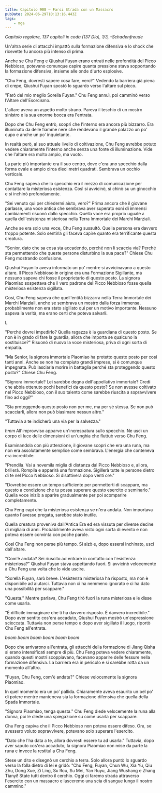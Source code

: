 ```yaml
---
title: Capitolo 908 – Farsi Strada con un Massacro
pubDate: 2024-06-29T10:13:16.443Z
tags:
    - mga
---
```



<em>Capitolo regolare,
137 capitoli in coda (137 Dio), 1/3,
-Schadenfreude</em>


Un'altra serie di attacchi impattò sulla formazione difensiva e lo shock che ricevette fu ancora più intenso di prima.


Anche se Chu Feng e Qiushui Fuyan erano entrati nelle profondità del Picco Nebbioso, potevano comunque capire quanta pressione stava sopportando la formazione difensiva, insieme alle onde d'urto esplosive.


"Chu Feng, dovresti sapere cosa fare, vero?" Vedendo la barriera già piena di crepe, Qiushui Fuyan spostò lo sguardo verso l'altare sul picco.


"Farò del mio meglio Sorella Fuyan." Chu Feng annuì, poi camminò verso l'Altare dell'Esorcismo.


L'altare aveva un aspetto molto strano. Pareva il teschio di un mostro sinistro e la sua enorme bocca era l'entrata.


Dopo che Chu Feng entrò, scoprì che l'interno era ancora più bizzarro. Era illuminato da delle fiamme nere che rendevano il grande palazzo un po' cupo e anche un po' inquietante.


In realtà però, al suo attuale livello di coltivazione, Chu Feng avrebbe potuto vedere chiaramente l'interno anche senza una fonte di illuminazione. Vide che l'altare era molto ampio, ma vuoto.


La parte più importante era il suo centro, dove c'era uno specchio dalla forma ovale e ampio circa dieci metri quadrati. Sembrava un occhio verticale.


Chu Feng sapeva che lo specchio era il mezzo di comunicazione per contattare la misteriosa esistenza. Così si avvicinò, si chinò su un ginocchio e si inchinò profondamente.


"Sei venuto qui per chiedermi aiuto, vero?" Prima ancora che il giovane parlasse, una voce antica che sembrava aver superato eoni di immensi cambiamenti risuonò dallo specchio. Quella voce era proprio uguale a quella dell'esistenza misteriosa nella Terra Immortale dei Marchi Marziali.


Anche se era solo una voce, Chu Feng sussultò. Quella persona era davvero troppo potente. Solo sentirla gli faceva capire quanto era terrificante questa creatura.


"Senior, dato che sa cosa sta accadendo, perché non li scaccia via? Perché sta permettendo che queste persone disturbino la sua pace?" Chiese Chu Feng mostrando confusione.


Qiushui Fuyan lo aveva informato un po' mentre si avvicinavano a questo altare. Il Picco Nebbioso in origine era una Formazione Sigillante, ma nessuno sapeva chi fosse il proprietario di questo posto. La signora Piaomiao sospettava che il vero padrone del Picco Nebbioso fosse quella misteriosa esistenza sigillata.


Così, Chu Feng sapeva che quell'entità bizzarra nella Terra Immortale dei Marchi Marziali, anche se sembrava un mostro dalla forza immensa, probabilmente non era stato sigillato qui per un motivo importante. Nessuno sapeva la verità, ma erano certi che poteva salvarli.


L




"Perché dovrei impedirlo? Quella ragazza è la guardiana di questo posto. Se non è in grado di fare la guardia, allora che importa se qualcuno la sostituisce?" Risuonò di nuovo la voce misteriosa, priva di ogni sorta di empatia.


"Ma Senior, la signora immortale Piaomiao ha protetto questo posto per così tanti anni. Anche se non ha compiuto grandi imprese, si è comunque impegnata. Può lasciarla morire in battaglia perché sta proteggendo questo posto?" Chiese Chu Feng.


"Signora immortale? Lei sarebbe degna dell'appellativo immortale? Credi che abbia ottenuto pochi benefici da questo posto? Se non avesse coltivato nel Picco Nebbioso, con il suo talento come sarebbe riuscita a sopravvivere fino ad oggi?"


"Sta proteggendo questo posto non per me, ma per sé stessa. Se non può scacciarli, allora non può biasimare nessun altro."


"Tuttavia a te indicherò una via per la salvezza."


*hmm* All'improvviso apparve un'increspatura sullo specchio. Ne uscì un corpo di luce delle dimensioni di un'unghia che fluttuò verso Chu Feng.


Esaminandola con più attenzione, il giovane scoprì che era una runa, ma non era assolutamente semplice come sembrava. L'energia che conteneva era incredibile.


"Prendila. Vai a novemila miglia di distanza dal Picco Nebbioso e, allora, brillerà. Rompila e apparirà una formazione. Sigillerà tutte le persone dietro di te nel Picco Nebbioso. Si disattiverà dopo venti ore."


"Dovrebbe essere un tempo sufficiente per permetterti di scappare, ma questo a condizione che tu possa superare questo esercito e seminarlo." Quella voce iniziò a sparire gradualmente per poi scomparire completamente.


Chu Feng capì che la misteriosa esistenza se n'era andata. Non importava quanto l'avesse pregata, sarebbe stato inutile.


Quella creatura proveniva dall'Antica Era ed era vissuta per diverse decine di migliaia di anni. Probabilmente aveva visto ogni sorta di evento e non poteva essere convinta con poche parole.


Così Chu Feng non perse più tempo. Si alzò e, dopo essersi inchinato, uscì dall'altare.


"Com'è andata? Sei riuscito ad entrare in contatto con l'esistenza misteriosa?" Qiushui Fuyan stava aspettando fuori. Si avvicinò velocemente a Chu Feng una volta che lo vide uscire.


"Sorella Fuyan, sarò breve. L'esistenza misteriosa ha risposto, ma non è disponibile ad aiutarci. Tuttavia non ci ha nemmeno ignorato e ci ha dato una possibilità per scappare."


"Questa." Mentre parlava, Chu Feng tirò fuori la runa misteriosa e le disse come usarla.


"È difficile immaginare che ti ha davvero risposto. È davvero incredibile." Dopo aver sentito cos'era accaduto, Qiushui Fuyan mostrò un'espressione scioccata. Tuttavia non perse tempo e dopo aver sigillato il luogo, riportò Chu Feng all'entrata.


*boom boom boom boom boom boom*


Dopo che arrivarono all'entrata, gli attacchi della formazione di Jiang Qisha si erano intensificati sempre di più. Chu Feng poteva vedere chiaramente, quando questi mostri scoppiavano, facevano apparire delle fessure nella formazione difensiva. La barriera era in pericolo e si sarebbe rotta da un momento all'altro.


"Fuyan, Chu Feng, com'è andata?" Chiese velocemente la signora Piaomiao.


In quel momento era un po' pallida. Chiaramente aveva esaurito un bel po' di potere mentre manteneva sia la formazione difensiva che quella della Spada Immortale.


"Signora Piaomiao, tenga questa." Chu Feng diede velocemente la runa alla donna, poi le diede una spiegazione su come usarla per scappare.


Chu Feng capiva che il Picco Nebbioso non poteva essere difeso. Ora, se avessero voluto sopravvivere, potevano solo superare l'esercito.


"Dato che l'ha data a te, allora dovresti essere tu ad usarla." Tuttavia, dopo aver saputo cos'era accaduto, la signora Piaomiao non mise da parte la runa e invece la restituì a Chu Feng.


Stese un dito e disegnò un cerchio a terra. Solo allora puntò lo sguardo verso la folla dietro di lei e gridò: "Chu Feng, Fuyan, Chun Wu, Xia Yu, Qiu Zhu, Dong Xue, Zi Ling, Su Rou, Su Mei, Yan Ruyu, Jiang Wushang e Zhang Tianyi! State tutti dentro il cerchio. Oggi ci faremo strada attraverso l'esercito con un massacro e lasceremo una scia di sangue lungo il nostro cammino."
                                


                                



